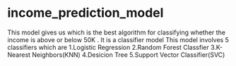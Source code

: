 # income_prediction_model
This model gives us which is the best algorithm for classifying whether the income is above or below 50K . It is a classifier model
This model involves 5 classifiers which are 
1.Logistic Regression
2.Random Forest Classfier
3.K-Nearest Neighbors(KNN)
4.Desicion Tree
5.Support Vector Classifier(SVC)
